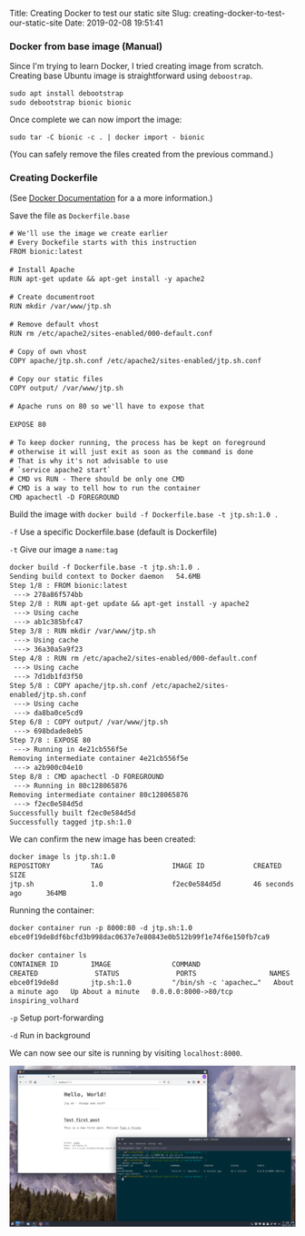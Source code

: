 Title: Creating Docker to test our static site
Slug: creating-docker-to-test-our-static-site
Date: 2019-02-08 19:51:41

### Docker from base image (Manual)
Since I'm trying to learn Docker, I tried creating image from scratch. Creating base Ubuntu image is straightforward using `deboostrap`.


```
sudo apt install debootstrap
sudo debootstrap bionic bionic
```

Once complete we can now import the image:

```
sudo tar -C bionic -c . | docker import - bionic
```

(You can safely remove the files created from the previous command.)

### Creating Dockerfile

(See [Docker Documentation](https://docs.docker.com/engine/reference/builder/) for a a more information.)

Save the file as `Dockerfile.base`

```
# We'll use the image we create earlier
# Every Dockefile starts with this instruction
FROM bionic:latest

# Install Apache
RUN apt-get update && apt-get install -y apache2

# Create documentroot
RUN mkdir /var/www/jtp.sh

# Remove default vhost
RUN rm /etc/apache2/sites-enabled/000-default.conf

# Copy of own vhost
COPY apache/jtp.sh.conf /etc/apache2/sites-enabled/jtp.sh.conf

# Copy our static files
COPY output/ /var/www/jtp.sh

# Apache runs on 80 so we'll have to expose that

EXPOSE 80

# To keep docker running, the process has be kept on foreground
# otherwise it will just exit as soon as the command is done
# That is why it's not advisable to use
# `service apache2 start`
# CMD vs RUN - There should be only one CMD
# CMD is a way to tell how to run the container
CMD apachectl -D FOREGROUND
```

Build the image with `docker build -f Dockerfile.base -t jtp.sh:1.0 .`

`-f` Use a specific Dockerfile.base (default is Dockerfile)

`-t` Give our image a `name:tag`


```
docker build -f Dockerfile.base -t jtp.sh:1.0 .
Sending build context to Docker daemon   54.6MB
Step 1/8 : FROM bionic:latest
 ---> 278a86f574bb
Step 2/8 : RUN apt-get update && apt-get install -y apache2
 ---> Using cache
 ---> ab1c385bfc47
Step 3/8 : RUN mkdir /var/www/jtp.sh
 ---> Using cache
 ---> 36a30a5a9f23
Step 4/8 : RUN rm /etc/apache2/sites-enabled/000-default.conf
 ---> Using cache
 ---> 7d1db1fd3f50
Step 5/8 : COPY apache/jtp.sh.conf /etc/apache2/sites-enabled/jtp.sh.conf
 ---> Using cache
 ---> da8ba0ce5cd9
Step 6/8 : COPY output/ /var/www/jtp.sh
 ---> 698bdade8eb5
Step 7/8 : EXPOSE 80
 ---> Running in 4e21cb556f5e
Removing intermediate container 4e21cb556f5e
 ---> a2b900c04e10
Step 8/8 : CMD apachectl -D FOREGROUND
 ---> Running in 80c128065876
Removing intermediate container 80c128065876
 ---> f2ec0e584d5d
Successfully built f2ec0e584d5d
Successfully tagged jtp.sh:1.0
```

We can confirm the new image has been created:

```
docker image ls jtp.sh:1.0
REPOSITORY          TAG                 IMAGE ID            CREATED             SIZE
jtp.sh              1.0                 f2ec0e584d5d        46 seconds ago      364MB
```

Running the container:

```
docker container run -p 8000:80 -d jtp.sh:1.0
ebce0f19de8df6bcfd3b998dac0637e7e80843e0b512b99f1e74f6e150fb7ca9

docker container ls
CONTAINER ID        IMAGE               COMMAND                  CREATED              STATUS              PORTS                  NAMES
ebce0f19de8d        jtp.sh:1.0          "/bin/sh -c 'apachec…"   About a minute ago   Up About a minute   0.0.0.0:8000->80/tcp   inspiring_volhard
```

`-p` Setup port-forwarding

`-d` Run in background

We can now see our site is running by visiting `localhost:8000`.

![Screenshot](/images/Screenshot_20190208_193833.png)

